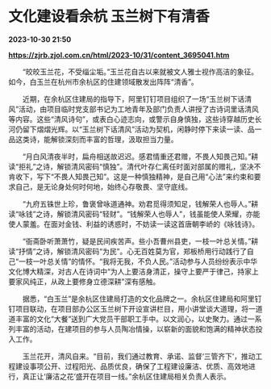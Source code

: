# 文化建设看余杭 玉兰树下有清香

**2023-10-30 21:50**

**https://zjrb.zjol.com.cn/html/2023-10/31/content_3695041.htm**

　　“皎皎玉兰花，不受缁尘垢。”玉兰花自古以来就被文人雅士视作高洁的象征。如今，白玉兰在杭州市余杭区的住建领域散发出阵阵“清香”。

　　近期，在余杭区住建局的指导下，阿里钉钉项目组织了一场“玉兰树下话清风”活动，由项目临时党支部书记为工地青年及部门负责人讲授了古诗词里话清风等内容。这些“清风诗句”，或表白心迹志向，或警示自身慎独，这些诗穿越历史长河仍留下熠熠光辉。以“玉兰树下话清风”活动为契机，闲静时停下来读一读、品一品这类诗，能解锁深刻而丰富的哲理，汲取担当力量。

　　“月白风清夜半时，扁舟相送故迟迟。感君情重还君赠，不畏人知畏己知。”耕读“拒礼”之诗，解锁清风密码“慎独”。清代叶存仁离任时面对部属的赠礼，坚决不肯收下，写下“不畏人知畏己知”。这是一种慎独精神，是自己用“心法”来约束和要求自己，是无论身处何时何地，始终心存敬畏、坚守底线。

　　“九府五铢世上珍，鲁褒曾咏道通神。劝君觅得须知足，钱解荣人也辱人。”耕读“咏钱”之诗，解锁清风密码“轻财”。“钱解荣人也辱人”，钱虽能使人荣耀，亦能使人蒙羞。在面对金钱、利益的诱惑时，不妨读一读这首唐朝李峤的《咏钱诗》。

　　“衙斋卧听萧萧竹，疑是民间疾苦声。些小吾曹州县吏，一枝一叶总关情。”耕读“抒情”之诗，解锁清风密码“为民”。心无百姓莫为官，郑板桥用行动践行了自己“一枝一叶总关情”的情怀。“我将无我，不负人民。”活动参与人员纷纷表示中华文化博大精深，对古人在诗词中“为人上要洁身清正，操守上要严于律己，持家上要家风纯正，从政上要修身立德深耕”深有感触。

　　据悉，“白玉兰”是余杭区住建局打造的文化品牌之一。余杭区住建局和阿里钉钉项目联动，在项目部办公区玉兰树下开设宣讲栏目，用小讲堂谈大道理，将一道道丰富的文化“大餐”送到广大党员干部职工手中。以文润心，以史聚力。通过一系列丰富的活动，在建项目的参与人员陶冶情操，以崭新的面貌和饱满的精神状态投入工作。

　　玉兰花开，清风自来。“目前，我们通过教育、承诺、监督‘三管齐下’，推动工程建设事项公开、过程阳光、品质优良，确保了工程建设廉洁、优质、高效地进行，真正让‘廉洁之花’盛开在项目一线。”余杭区住建局相关负责人表示。